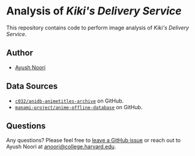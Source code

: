 # Analysis of *Kiki's Delivery Service*

This repository contains code to perform image analysis of *Kiki's Delivery Service*.

## Author
* [Ayush Noori](https://www.ayushnoori.com/)

## Data Sources
* [`c032/anidb-animetitles-archive`](https://github.com/c032/anidb-animetitles-archive/blob/main/data/animetitles.json) on GitHub.
* [`manami-project/anime-offline-database`](https://github.com/manami-project/anime-offline-database/blob/master/anime-offline-database.json) on GitHub.

## Questions

Any questions? Please feel free to [leave a GitHub issue](https://github.com/ayushnoori/gened1042/issues/new) or reach out to Ayush Noori at [anoori@college.harvard.edu](mailto:anoori@college.harvard.edu).